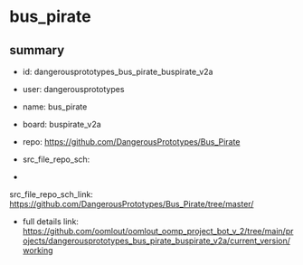 # bus_pirate
 
## summary 
* id: dangerousprototypes_bus_pirate_buspirate_v2a
* user: dangerousprototypes
* name: bus_pirate
* board: buspirate_v2a
* repo: https://github.com/DangerousPrototypes/Bus_Pirate



* src_file_repo_sch: 
*
 src_file_repo_sch_link: https://github.com/DangerousPrototypes/Bus_Pirate/tree/master/
* full details link: https://github.com/oomlout/oomlout_oomp_project_bot_v_2/tree/main/projects/dangerousprototypes_bus_pirate_buspirate_v2a/current_version/working  






